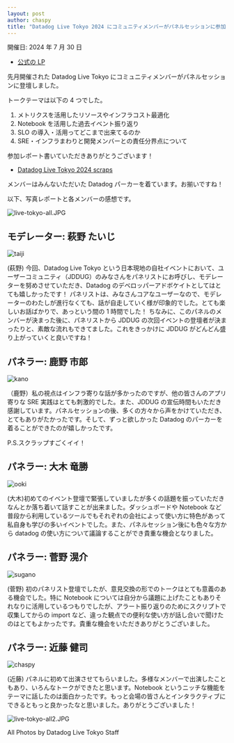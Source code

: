 ```yaml
---
layout: post
author: chaspy
title: "Datadog Live Tokyo 2024 にコミュニティメンバーがパネルセッションに参加しました"
---
```


開催日: 2024 年 7 月 30 日

- [公式の LP](https://www.datadoghq.com/ja/event/datadoglive-tokyo202407/)

先月開催された Datadog Live Tokyo にコミュニティメンバーがパネルセッションに登壇しました。

トークテーマは以下の 4 つでした。

1. メトリクスを活用したリソースやインフラコスト最適化
1. Notebook を活用した過去イベント振り返り
1. SLO の導入・活用ってどこまで出来てるのか
1. SRE・インフラまわりと開発メンバーとの責任分界点について

参加レポート書いていただきありがとうございます！

- [Datadog Live Tokyo 2024 scraps](https://zenn.dev/mkdevelop/scraps/2e3fc7933e3312)

メンバーはみんないただいた Datadog パーカーを着ています。お揃いですね！

以下、写真レポートと各メンバーの感想です。

![live-tokyo-all.JPG](/assets/images/live-tokyo-all.JPG)

## モデレーター: 萩野 たいじ

![taiji](/assets/images/live-tokyo-taiji.JPG)

(萩野) 今回、Datadog Live Tokyo という日本現地の自社イベントにおいて、ユーザーコミュニティ（JDDUG）のみなさんをパネリストにお呼びし、モデレーターを努めさせていただき、Datadog のデベロッパーアドボケイトとしてはとても嬉しかったです！
パネリストは、みなさんコアなユーザーなので、モデレーターのわたしが進行なくても、話が自走していく様が印象的でした。とても楽しいお話ばかりで、あっという間の 1 時間でした！
ちなみに、このパネルのメンバーが決まった後に、パネリストから JDDUG の次回イベントの登壇者が決まったりと、素敵な流れもできてました。これをきっかけに JDDUG がどんどん盛り上がっていくと良いですね！

## パネラー: 鹿野 市郎

![kano](/assets/images/live-tokyo-kano.JPG)

（鹿野）私の視点はインフラ寄りな話が多かったのですが、他の皆さんのアプリ寄りな SRE 実践はとても刺激的でした。また、JDDUG の宣伝時間もいただき感謝しています。パネルセッションの後、多くの方々から声をかけていただき、とてもありがたかったです。そして、ずっと欲しかった Datadog のパーカーを着ることができたのが嬉しかったです。

P.S.スクラップすごくイイ！

## パネラー: 大木 竜勝

![ooki](/assets/images/live-tokyo-ooki.JPG)

(大木)初めてのイベント登壇で緊張していましたが多くの話題を振っていただきなんとか落ち着いて話すことが出来ました。ダッシュボードや Notebook など普段から利用しているツールでもそれぞれの会社によって使い方に特色があって私自身も学びの多いイベントでした。また、パネルセッション後にも色々な方から datadog の使い方について議論することができ貴重な機会となりました。

## パネラー: 菅野 滉介

![sugano](/assets/images/live-tokyo-sugano.JPG)

(菅野) 初のパネリスト登壇でしたが、意見交換の形でのトークはとても意義のある機会でした。特に Notebook については自分から議題に上げたこともありそれなりに活用しているつもりでしたが、アラート振り返りのためにスクリプトで収集してからの import など、違った観点での便利な使い方が話し合いで聞けたのはとてもよかったです。貴重な機会をいただきありがとうございました。

## パネラー: 近藤 健司

![chaspy](/assets/images/live-tokyo-chaspy.JPG)

(近藤) パネルに初めて出演させてもらいました。多様なメンバーで出演したこともあり、いろんなトークができたと思います。Notebook というニッチな機能をテーマに話したのは面白かったです。もっと会場の皆さんとインタラクティブにできるともっと良かったなと思いました。ありがとうございました！

![live-tokyo-all2.JPG](/assets/images/live-tokyo-all2.JPG)

All Photos by Datadog Live Tokyo Staff
